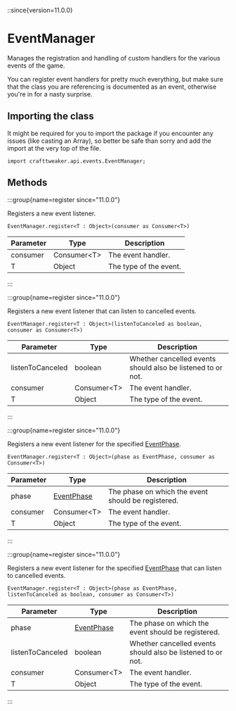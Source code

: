 ::since{version=11.0.0}
# EventManager

Manages the registration and handling of custom handlers for the various events of the game.

 You can register event handlers for pretty much everything, but make sure that the class you are referencing is
 documented as an event, otherwise you're in for a nasty surprise.

## Importing the class

It might be required for you to import the package if you encounter any issues (like casting an Array), so better be safe than sorry and add the import at the very top of the file.
```zenscript
import crafttweaker.api.events.EventManager;
```


## Methods

:::group{name=register since="11.0.0"}

Registers a new event listener.

```zenscript
EventManager.register<T : Object>(consumer as Consumer<T>)
```

| Parameter |       Type        |      Description       |
|-----------|-------------------|------------------------|
| consumer  | Consumer&lt;T&gt; | The event handler.     |
| T         | Object            | The type of the event. |


:::

:::group{name=register since="11.0.0"}

Registers a new event listener that can listen to cancelled events.

```zenscript
EventManager.register<T : Object>(listenToCanceled as boolean, consumer as Consumer<T>)
```

|    Parameter     |       Type        |                         Description                         |
|------------------|-------------------|-------------------------------------------------------------|
| listenToCanceled | boolean           | Whether cancelled events should also be listened to or not. |
| consumer         | Consumer&lt;T&gt; | The event handler.                                          |
| T                | Object            | The type of the event.                                      |


:::

:::group{name=register since="11.0.0"}

Registers a new event listener for the specified [EventPhase](/vanilla/api/event/EventPhase).

```zenscript
EventManager.register<T : Object>(phase as EventPhase, consumer as Consumer<T>)
```

| Parameter |                    Type                     |                    Description                     |
|-----------|---------------------------------------------|----------------------------------------------------|
| phase     | [EventPhase](/vanilla/api/event/EventPhase) | The phase on which the event should be registered. |
| consumer  | Consumer&lt;T&gt;                           | The event handler.                                 |
| T         | Object                                      | The type of the event.                             |


:::

:::group{name=register since="11.0.0"}

Registers a new event listener for the specified [EventPhase](/vanilla/api/event/EventPhase) that can listen to cancelled events.

```zenscript
EventManager.register<T : Object>(phase as EventPhase, listenToCanceled as boolean, consumer as Consumer<T>)
```

|    Parameter     |                    Type                     |                         Description                         |
|------------------|---------------------------------------------|-------------------------------------------------------------|
| phase            | [EventPhase](/vanilla/api/event/EventPhase) | The phase on which the event should be registered.          |
| listenToCanceled | boolean                                     | Whether cancelled events should also be listened to or not. |
| consumer         | Consumer&lt;T&gt;                           | The event handler.                                          |
| T                | Object                                      | The type of the event.                                      |


:::


